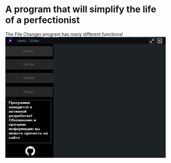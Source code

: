 # A program that will simplify the life of a perfectionist
The File Changer program has many different functions!
![GitHub Logo](scr.PNG)
